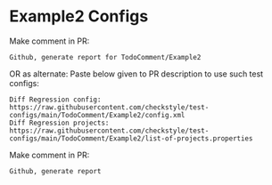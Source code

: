 # Example2 Configs
Make comment in PR:
```
Github, generate report for TodoComment/Example2
```
OR as alternate:
Paste below given to PR description to use such test configs:
```
Diff Regression config: https://raw.githubusercontent.com/checkstyle/test-configs/main/TodoComment/Example2/config.xml
Diff Regression projects: https://raw.githubusercontent.com/checkstyle/test-configs/main/TodoComment/Example2/list-of-projects.properties
```
Make comment in PR:
```
Github, generate report
```
